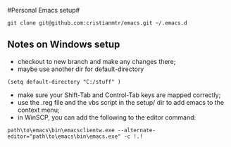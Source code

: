 #Personal Emacs setup#

```
git clone git@github.com:cristianmtr/emacs.git ~/.emacs.d

```

## Notes on Windows setup ##

- checkout to new branch and make any changes there;
- maybe use another dir for default-directory
```emacs
(setq default-directory "C:/stuff" )
```
- make sure your Shift-Tab and Control-Tab keys are mapped correctly;
- use the .reg file and the vbs script in the setup/ dir to add emacs to the context menu;
- in WinSCP, you can add the following to the editor command:
```
path\to\emacs\bin\emacsclientw.exe --alternate-editor="path\to\emacs\bin\emacs.exe" -c !.!
```
